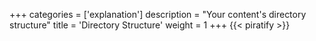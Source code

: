 +++
categories = ['explanation']
description = "Your content's directory structure"
title = 'Directory Structure'
weight = 1
+++
{{< piratify >}}